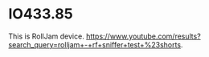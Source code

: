 # IO433.85
This is RollJam device.
https://www.youtube.com/results?search_query=rolljam+-+rf+sniffer+test+%23shorts.
